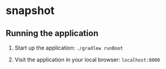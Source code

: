 # snapshot

## Running the application

1. Start up the application: ``./gradlew runBoot``

2. Visit the application in your local browser: ```localhost:8080```
